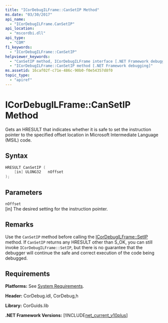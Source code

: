 ```yaml
---
title: "ICorDebugILFrame::CanSetIP Method"
ms.date: "03/30/2017"
api_name: 
  - "ICorDebugILFrame.CanSetIP"
api_location: 
  - "mscordbi.dll"
api_type: 
  - "COM"
f1_keywords: 
  - "ICorDebugILFrame::CanSetIP"
helpviewer_keywords: 
  - "CanSetIP method, ICorDebugILFrame interface [.NET Framework debugging]"
  - "ICorDebugILFrame::CanSetIP method [.NET Framework debugging]"
ms.assetid: 16caf02f-c71e-486c-90b0-f0e54357d8f0
topic_type: 
  - "apiref"
---
```

# ICorDebugILFrame::CanSetIP Method
Gets an HRESULT that indicates whether it is safe to set the instruction pointer to the specified offset location in Microsoft Intermediate Language (MSIL) code.  
  
## Syntax  
  
```cpp  
HRESULT CanSetIP (  
    [in] ULONG32   nOffset  
);  
```  
  
## Parameters  
 `nOffset`  
 [in] The desired setting for the instruction pointer.  
  
## Remarks  
 Use the `CanSetIP` method before calling the [ICorDebugILFrame::SetIP](../../../../docs/framework/unmanaged-api/debugging/icordebugilframe-setip-method.md) method. If `CanSetIP` returns any HRESULT other than S_OK, you can still invoke `ICorDebugILFrame::SetIP`, but there is no guarantee that the debugger will continue the safe and correct execution of the code being debugged.  
  
## Requirements  
 **Platforms:** See [System Requirements](../../../../docs/framework/get-started/system-requirements.md).  
  
 **Header:** CorDebug.idl, CorDebug,h  
  
 **Library:** CorGuids.lib  
  
 **.NET Framework Versions:** [!INCLUDE[net_current_v10plus](../../../../includes/net-current-v10plus-md.md)]
